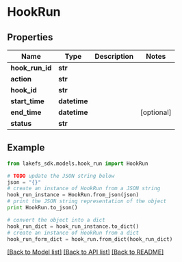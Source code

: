 # HookRun


## Properties
Name | Type | Description | Notes
------------ | ------------- | ------------- | -------------
**hook_run_id** | **str** |  | 
**action** | **str** |  | 
**hook_id** | **str** |  | 
**start_time** | **datetime** |  | 
**end_time** | **datetime** |  | [optional] 
**status** | **str** |  | 

## Example

```python
from lakefs_sdk.models.hook_run import HookRun

# TODO update the JSON string below
json = "{}"
# create an instance of HookRun from a JSON string
hook_run_instance = HookRun.from_json(json)
# print the JSON string representation of the object
print HookRun.to_json()

# convert the object into a dict
hook_run_dict = hook_run_instance.to_dict()
# create an instance of HookRun from a dict
hook_run_form_dict = hook_run.from_dict(hook_run_dict)
```
[[Back to Model list]](../README.md#documentation-for-models) [[Back to API list]](../README.md#documentation-for-api-endpoints) [[Back to README]](../README.md)


